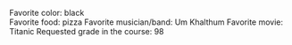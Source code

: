 Favorite color: black 	
Favorite food: pizza 
Favorite musician/band: Um Khalthum
Favorite movie: Titanic
Requested grade in the course: 98 
